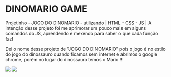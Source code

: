 <h1>DINOMARIO GAME</h1>

Projetinho - JOGO DO DINOMARIO - utilizando | HTML - CSS - JS |
A intenção desse projeto foi me aprimorar um pouco mais em alguns comandos do JS, aprendendo e mexendo para saber o que cada função faz!

Dei o nome desse projeto de "JOGO DO DINOMARIO" pois o jogo é no estilo do jogo do dinossauro quando ficamos sem internet e abrimos o google chrome,
porém no lugar do dinossauro temos o Mario !!


<img src="https://i.imgur.com/ZXX4E6D.png"/>
<img src="https://i.imgur.com/1W3aqYK.png"/>